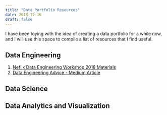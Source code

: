 ```yaml
---
title: "Data Portfolio Resources"
date: 2018-12-16
draft: false
---
```


I have been toying with the idea of creating a data portfolio for a while now, and I will use this space to compile a list of resources that I find useful. 

## Data Engineering
1. [Neflix Data Engineering Workshop 2018 Materials](https://github.com/NFLX-WIBD/WIBD-Workshops-2018/blob/master/Data%20Engineering/WIBD%20-%20Data%20Engineering%20Workshop%202018.pdf)
2. [Data Engineering Advice - Medium Article](https://medium.com/hasbrain/a-typical-data-engineering-project-sharing-from-netflix-data-engineering-team-cc27878fce55)

## Data Science

## Data Analytics and Visualization
